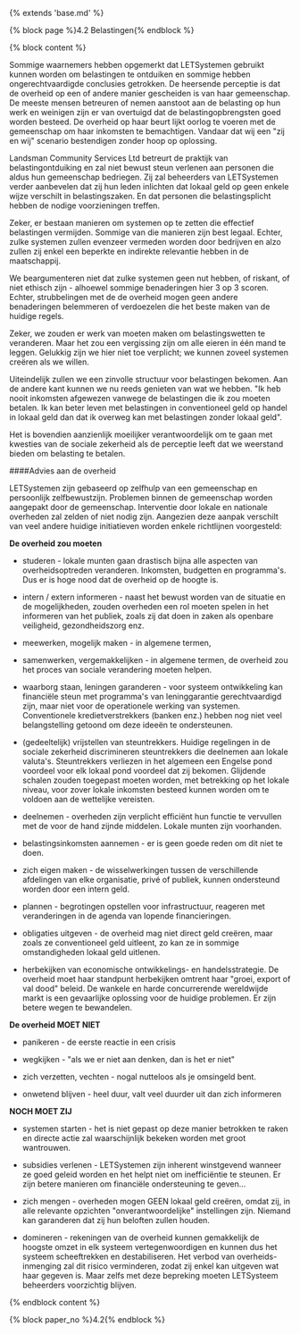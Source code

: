 {% extends 'base.md' %}

{% block page %}4.2 Belastingen{% endblock %}

{% block content %}

Sommige waarnemers hebben opgemerkt dat LETSystemen gebruikt kunnen
worden om belastingen te ontduiken en sommige hebben ongerechtvaardigde 
conclusies getrokken. 
De heersende perceptie is dat de overheid op een of andere manier gescheiden is 
van haar gemeenschap. De meeste mensen betreuren of nemen aanstoot aan de belasting 
op hun werk en weinigen zijn er van overtuigd dat de belastingopbrengsten goed 
worden besteed. De overheid op haar beurt lijkt oorlog te voeren met de gemeenschap 
om haar inkomsten te bemachtigen. Vandaar dat wij een "zij en wij" scenario
bestendigen zonder hoop op oplossing.

Landsman Community Services Ltd betreurt de praktijk van belastingontduiking
en zal niet bewust steun verlenen aan personen die aldus hun gemeenschap bedriegen.
Zij zal beheerders van LETSystemen verder aanbevelen dat zij hun leden inlichten 
dat lokaal geld op geen enkele wijze verschilt in belastingszaken. En dat personen
die belastingsplicht hebben de nodige voorzieningen treffen.

Zeker, er bestaan manieren om systemen op te zetten die effectief belastingen vermijden.
Sommige van die manieren zijn best legaal. Echter, zulke systemen zullen
evenzeer vermeden worden door bedrijven en alzo zullen zij enkel een beperkte
en indirekte relevantie hebben in de maatschappij.

We beargumenteren niet dat zulke systemen geen nut hebben, of riskant, of niet ethisch
zijn - alhoewel sommige benaderingen hier 3 op 3 scoren. Echter, strubbelingen met de 
de overheid mogen geen andere benaderingen belemmeren of verdoezelen die het beste maken 
van de huidige regels.

Zeker, we zouden er werk van moeten maken om belastingswetten te veranderen. 
Maar het zou een vergissing zijn om alle eieren in één mand te leggen. Gelukkig
zijn we hier niet toe verplicht; we kunnen zoveel systemen creëren als we willen.

Uiteindelijk zullen we een zinvolle structuur voor belastingen bekomen. Aan de 
andere kant kunnen we nu reeds genieten van wat we hebben. "Ik heb nooit inkomsten
afgewezen vanwege de belastingen die ik zou moeten betalen. Ik kan beter leven met 
belastingen in conventioneel geld op handel in lokaal geld dan dat ik overweg
kan met belastingen zonder lokaal geld".

Het is bovendien aanzienlijk moeilijker verantwoordelijk om te gaan met kwesties van
de sociale zekerheid als de perceptie leeft dat we weerstand bieden om belasting te
betalen.

####Advies aan de overheid

LETSystemen zijn gebaseerd op zelfhulp van een gemeenschap en persoonlijk zelfbewustzijn.
Problemen binnen de gemeenschap worden aangepakt door de gemeenschap. 
Interventie door lokale en nationale overheden zal zelden of niet nodig zijn.
Aangezien deze aanpak verschilt van veel andere huidige initiatieven worden
enkele richtlijnen voorgesteld:

**De overheid zou moeten**

* studeren - lokale munten gaan drastisch bijna alle aspecten van 
overheidsoptreden veranderen. Inkomsten, budgetten en programma's. Dus
er is hoge nood dat de overheid op de hoogte is.

* intern / extern informeren - naast het bewust worden van de situatie
en de mogelijkheden, zouden overheden een rol moeten spelen in het informeren
van het publiek, zoals zij dat doen in zaken als openbare veiligheid,
gezondheidszorg enz.

* meewerken, mogelijk maken - in algemene termen, 

* samenwerken, vergemakkelijken - in algemene termen, de overheid zou het 
proces van sociale verandering moeten helpen.

* waarborg staan, leningen garanderen - voor systeem ontwikkeling kan financiële 
steun met programma's van leninggarantie gerechtvaardigd zijn, maar niet voor 
de operationele werking van systemen. Conventionele kredietverstrekkers (banken enz.)
hebben nog niet veel belangstelling getoond om deze ideeën te ondersteunen.

* (gedeeltelijk) vrijstellen van steuntrekkers. Huidige regelingen in de 
sociale zekerheid discrimineren steuntrekkers die deelnemen aan lokale valuta's. 
Steuntrekkers verliezen in het algemeen een Engelse pond voordeel voor elk lokaal pond 
voordeel dat zij bekomen. Glijdende schalen zouden toegepast moeten 
worden, met betrekking op het lokale niveau, voor zover lokale inkomsten 
besteed kunnen worden om te voldoen aan de wettelijke vereisten.

* deelnemen - overheden zijn verplicht efficiënt hun functie te vervullen met 
de voor de hand zijnde middelen. Lokale munten zijn voorhanden.

* belastingsinkomsten aannemen - er is geen goede reden om dit niet te doen.

* zich eigen maken - de wisselwerkingen tussen de verschillende afdelingen van
elke organisatie, privé of publiek, kunnen ondersteund worden door een intern geld.

* plannen - begrotingen opstellen voor infrastructuur, reageren met veranderingen in 
de agenda van lopende financieringen.

* obligaties uitgeven - de overheid mag niet direct geld creëren, maar zoals
ze conventioneel geld uitleent, zo kan ze in sommige omstandigheden lokaal geld uitlenen.

* herbekijken van economische ontwikkelings- en handelsstrategie. De overheid moet
haar standpunt herbekijken omtrent haar "groei, export of val dood" beleid. 
De wankele en harde concurrerende wereldwijde markt is een gevaarlijke oplossing
voor de huidige problemen. Er zijn betere wegen te bewandelen.

**De overheid MOET NIET**      

* panikeren - de eerste reactie in een crisis

* wegkijken - "als we er niet aan denken, dan is het er niet"

* zich verzetten, vechten - nogal nutteloos als je omsingeld bent.

* onwetend blijven - heel duur, valt veel duurder uit dan zich informeren

**NOCH MOET ZIJ**   

* systemen starten - het is niet gepast op deze manier betrokken te raken en directe 
actie zal waarschijnlijk bekeken worden met groot wantrouwen.

* subsidies verlenen - LETSystemen zijn inherent winstgevend wanneer ze goed geleid 
worden en het helpt niet om inefficiëntie te steunen. Er zijn betere manieren om 
financiële ondersteuning te geven...

* zich mengen - overheden mogen GEEN lokaal geld creëren, omdat zij, in alle 
relevante opzichten "onverantwoordelijke" instellingen zijn. Niemand kan garanderen dat 
zij hun beloften zullen houden.

* domineren - rekeningen van de overheid kunnen gemakkelijk de hoogste omzet in
elk systeem vertegenwoordigen en kunnen dus het systeem scheeftrekken en destabiliseren.
Het verbod van overheids-inmenging zal dit risico verminderen, zodat zij enkel kan 
uitgeven wat haar gegeven is. Maar zelfs met deze bepreking moeten LETSysteem beheerders
voorzichtig blijven.

{% endblock content %}

{% block paper_no %}4.2{% endblock %}

